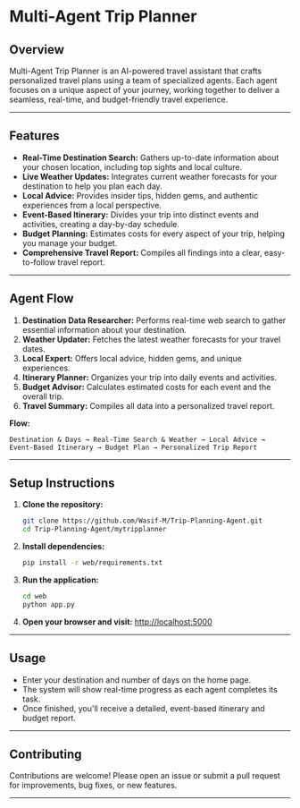 # Multi-Agent Trip Planner

## Overview
Multi-Agent Trip Planner is an AI-powered travel assistant that crafts personalized travel plans using a team of specialized agents. Each agent focuses on a unique aspect of your journey, working together to deliver a seamless, real-time, and budget-friendly travel experience.

---

## Features
- **Real-Time Destination Search:** Gathers up-to-date information about your chosen location, including top sights and local culture.
- **Live Weather Updates:** Integrates current weather forecasts for your destination to help you plan each day.
- **Local Advice:** Provides insider tips, hidden gems, and authentic experiences from a local perspective.
- **Event-Based Itinerary:** Divides your trip into distinct events and activities, creating a day-by-day schedule.
- **Budget Planning:** Estimates costs for every aspect of your trip, helping you manage your budget.
- **Comprehensive Travel Report:** Compiles all findings into a clear, easy-to-follow travel report.

---

## Agent Flow
1. **Destination Data Researcher:** Performs real-time web search to gather essential information about your destination.
2. **Weather Updater:** Fetches the latest weather forecasts for your travel dates.
3. **Local Expert:** Offers local advice, hidden gems, and unique experiences.
4. **Itinerary Planner:** Organizes your trip into daily events and activities.
5. **Budget Advisor:** Calculates estimated costs for each event and the overall trip.
6. **Travel Summary:** Compiles all data into a personalized travel report.

**Flow:**
```
Destination & Days → Real-Time Search & Weather → Local Advice → Event-Based Itinerary → Budget Plan → Personalized Trip Report
```

---

## Setup Instructions

1. **Clone the repository:**
   ```bash
   git clone https://github.com/Wasif-M/Trip-Planning-Agent.git
   cd Trip-Planning-Agent/mytripplanner
   ```
2. **Install dependencies:**
   ```bash
   pip install -r web/requirements.txt
   ```
3. **Run the application:**
   ```bash
   cd web
   python app.py
   ```
4. **Open your browser and visit:**
   [http://localhost:5000](http://localhost:5000)

---

## Usage
- Enter your destination and number of days on the home page.
- The system will show real-time progress as each agent completes its task.
- Once finished, you'll receive a detailed, event-based itinerary and budget report.

---

## Contributing
Contributions are welcome! Please open an issue or submit a pull request for improvements, bug fixes, or new features.

---


